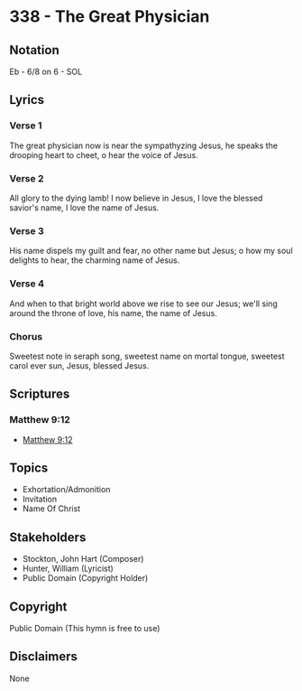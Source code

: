 # 338 - The Great Physician

## Notation

Eb - 6/8 on 6 - SOL

## Lyrics

### Verse 1

The great physician now is near the sympathyzing Jesus, he speaks the drooping heart to cheet, o hear the voice of Jesus. 

### Verse 2

All glory to the dying lamb! I now believe in Jesus, I love the blessed savior's name, I love the name of Jesus.

### Verse 3

His name dispels my guilt and fear, no other name but Jesus; o how my soul delights to hear, the charming name of Jesus.

### Verse 4

And when to that bright world above we rise to see our Jesus; we'll sing around the throne of love, his name, the name of Jesus.

### Chorus

Sweetest note in seraph song, sweetest name on mortal tongue, sweetest carol ever sun, Jesus, blessed Jesus.


## Scriptures

### Matthew 9:12

- [Matthew 9:12](https://www.biblegateway.com/passage/?search=Matthew%209%3A12)


## Topics

- Exhortation/Admonition
- Invitation
- Name Of Christ

## Stakeholders

- Stockton, John Hart (Composer)
- Hunter, William (Lyricist)
- Public Domain (Copyright Holder)

## Copyright

Public Domain
(This hymn is free to use)

## Disclaimers

None

